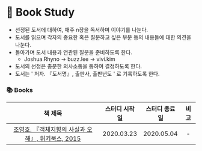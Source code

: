 # 📖 Book Study

- 선정된 도서에 대하여, 매주 n장을 독서하며 이야기를 나눈다.
- 도서를 읽으며 각자의 중요한 혹은 질문하고 싶은 부분 등의 내용들에 대한 의견을 나눈다.
- 돌아가며 도서 내용과 연관된 질문을 준비하도록 한다.
  - Joshua.Rhyno → buzz.lee → vivi.kim 
- 도서의 선정은 충분한 의사소통을 통하여 결정하도록 한다.
- 도서는 ' 저자. 『도서명』, 출판사, 출판년도 ' 로 기록하도록 한다.



### 📚 Books

|                           책 제목                            | 스터디 시작일 | 스터디 종료일 | 비고 |
| :----------------------------------------------------------: | :-----------: | :-----------: | :--: |
| [조영호. 『객체지향의 사실과 오해』, 위키북스, 2015](./TheEssenceOfObjectOrientation) |  2020.03.23   |  2020.05.04   |  -   |
